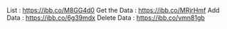 List : https://ibb.co/M8GG4d0
Get the Data : https://ibb.co/MRjrHmf 
Add Data : https://ibb.co/6g39mdx
Delete Data : https://ibb.co/vmn81gb
